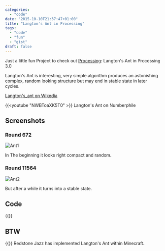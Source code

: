 ```yaml
---
categories:
  - "code"
date: "2015-10-10T21:37:47+01:00"
title: "Langton's Ant in Processing"
tags:
  - "code"
  - "fun"
  - "gist"
draft: false
---
```


Just a little fun Project to check out [Processing](https://processing.org/):
Langton's Ant in Processing 3.0


Langton's Ant is interesting, very simple algorithm produces an astonishing
complex, random looking structure but may end in stable state in later cycles.

[Langton's_ant on Wikedia](https://en.wikipedia.org/wiki/Langton's_ant)

{{<youtube "NWBToaXK5T0" >}}
Langton's Ant on Numberphile


## Screenshots

### Round 672

![Ant1](/img/langton1.png)

In The beginning it looks right compact and random.

### Round 11564

![Ant2](/img/langton2.png)

But after a while it turns into a stable state.

## Code

{{<gist u="toke" id="6f52bd0a035da110c6a3" >}}

## BTW

{{<youtube  hy3LG6isnQA>}}
Redstone Jazz has implemented Langton's Ant within Minecraft.
